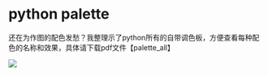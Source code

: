 # python palette

还在为作图的配色发愁？我整理示了python所有的自带调色板，方便查看每种配色的名称和效果，具体请下载pdf文件【palette_all】

![](https://imgkr.cn-bj.ufileos.com/a10552fd-560a-48fe-a68d-72d2c9ce3a22.png)
